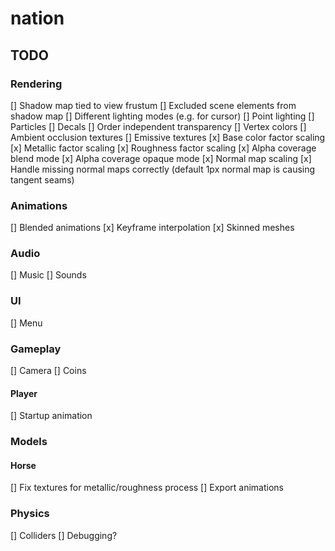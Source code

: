 # nation

## TODO

### Rendering
[] Shadow map tied to view frustum
[] Excluded scene elements from shadow map
[] Different lighting modes (e.g. for cursor)
[] Point lighting
[] Particles
[] Decals
[] Order independent transparency
[] Vertex colors
[] Ambient occlusion textures
[] Emissive textures
[x] Base color factor scaling
[x] Metallic factor scaling
[x] Roughness factor scaling
[x] Alpha coverage blend mode
[x] Alpha coverage opaque mode
[x] Normal map scaling
[x] Handle missing normal maps correctly (default 1px normal map is causing tangent seams)

### Animations
[] Blended animations
[x] Keyframe interpolation
[x] Skinned meshes

### Audio
[] Music
[] Sounds

### UI
[] Menu

### Gameplay
[] Camera
[] Coins

#### Player
[] Startup animation

### Models

#### Horse
[] Fix textures for metallic/roughness process
[] Export animations

### Physics
[] Colliders
[] Debugging?
